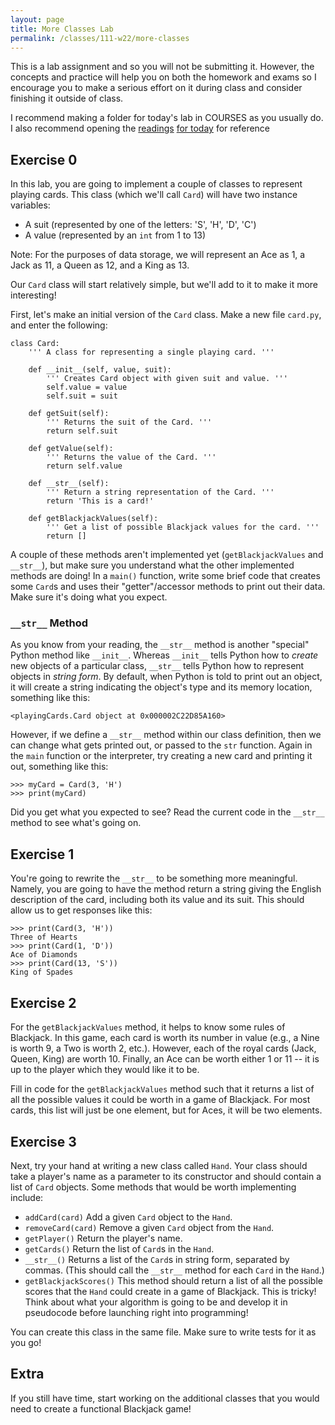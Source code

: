 ```yaml
---
layout: page
title: More Classes Lab
permalink: /classes/111-w22/more-classes
---
```


This is a lab assignment and so you will not be submitting it.
However, the concepts and practice will help you on both the homework and exams so I encourage you to make a serious effort on it during class and consider finishing it outside of class.

I recommend making a folder for today's lab in COURSES as you usually do.
I also recommend opening the [readings](https://runestone.academy/ns/books/published/thinkcspy/ClassesBasics/ConvertinganObjecttoaString.html) [for today](https://runestone.academy/ns/books/published/thinkcspy/ClassesDiggingDeeper/toctree.html) for reference

## Exercise 0
In this lab, you are going to implement a couple of classes to represent playing cards. This class (which we'll call `Card`) will have two instance variables:

* A suit (represented by one of the letters: 'S', 'H', 'D', 'C')
* A value (represented by an `int` from 1 to 13)

Note: For the purposes of data storage, we will represent an Ace as 1, a Jack as 11, a Queen as 12, and a King as 13.

Our `Card` class will start relatively simple, but we'll add to it to make it more interesting!

First, let's make an initial version of the `Card` class. Make a new file `card.py`, and enter the following:

```
class Card:
    ''' A class for representing a single playing card. '''

    def __init__(self, value, suit):
        ''' Creates Card object with given suit and value. '''
        self.value = value
        self.suit = suit
    
    def getSuit(self):
        ''' Returns the suit of the Card. '''
        return self.suit
        
    def getValue(self):
        ''' Returns the value of the Card. '''
        return self.value
        
    def __str__(self):
        ''' Return a string representation of the Card. '''
        return 'This is a card!'
        
    def getBlackjackValues(self):
        ''' Get a list of possible Blackjack values for the card. '''
        return []
```

A couple of these methods aren't implemented yet (`getBlackjackValues` and `__str__`), but make sure you understand what the other implemented methods are doing! 
In a `main()` function, write some brief code that creates some `Card`s and uses their "getter"/accessor methods to print out their data. 
Make sure it's doing what you expect.

### `__str__` Method
As you know from your reading, the `__str__` method is another "special" Python method like `__init__`. 
Whereas `__init__` tells Python how to *create* new objects of a particular class, `__str__` tells Python how to represent objects in *string form*. 
By default, when Python is told to print out an object, it will create a string indicating the object's type and its memory location, something like this:
```
<playingCards.Card object at 0x000002C22D85A160>
```

However, if we define a `__str__` method within our class definition, then we can change what gets printed out, or passed to the `str` function. 
Again in the `main` function or the interpreter, try creating a new card and printing it out, something like this:
```
>>> myCard = Card(3, 'H')
>>> print(myCard)
```
Did you get what you expected to see? Read the current code in the `__str__` method to see what's going on.

## Exercise 1
You're going to rewrite the `__str__` to be something more meaningful. 
Namely, you are going to have the method return a string giving the English description of the card, including both its value and its suit. This should allow us to get responses like this:
```
>>> print(Card(3, 'H'))
Three of Hearts
>>> print(Card(1, 'D'))
Ace of Diamonds
>>> print(Card(13, 'S'))
King of Spades
```

## Exercise 2
For the `getBlackjackValues` method, it helps to know some rules of Blackjack. 
In this game, each card is worth its number in value (e.g., a Nine is worth 9, a Two is worth 2, etc.). 
However, each of the royal cards (Jack, Queen, King) are worth 10. Finally, an Ace can be worth either 1 or 11 -- it is up to the player which they would like it to be.

Fill in code for the `getBlackjackValues` method such that it returns a list of all the possible values it could be worth in a game of Blackjack. For most cards, this list will just be one element, but for Aces, it will be two elements.

## Exercise 3
Next, try your hand at writing a new class called `Hand`. 
Your class should take a player's name as a parameter to its constructor and should contain a list of `Card` objects. 
Some methods that would be worth implementing include:

* `addCard(card)` Add a given `Card` object to the `Hand`.
* `removeCard(card)` Remove a given `Card` object from the `Hand`.
* `getPlayer()` Return the player's name.
* `getCards()` Return the list of `Card`s in the `Hand`.
* `__str__()` Returns a list of the `Card`s in string form, separated by commas. (This should call the `__str__` method for each `Card` in the `Hand`.)
* `getBlackjackScores()` This method should return a list of all the possible scores that the `Hand` could create in a game of Blackjack. This is tricky! Think about what your algorithm is going to be and develop it in pseudocode before launching right into programming!

You can create this class in the same file. Make sure to write tests for it as you go!

## Extra
If you still have time, start working on the additional classes that you would need to create a functional Blackjack game!